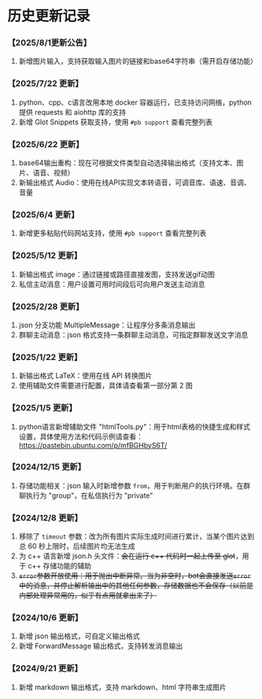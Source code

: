 # 历史更新记录

### 【2025/8/1更新公告】
1) 新增图片输入，支持获取输入图片的链接和base64字符串（需开启存储功能）
### 【2025/7/22 更新】
1) python、cpp、c语言改用本地 docker 容器运行，已支持访问网络，python 提供 requests 和 aiohttp 库的支持
2) 新增 Glot Snippets 获取支持，使用 `#pb support` 查看完整列表
### 【2025/6/22 更新】
1) base64输出重构：现在可根据文件类型自动选择输出格式（支持文本、图片、语音、视频）
2) 新输出格式 Audio：使用在线API实现文本转语音，可调音库、语速、音调、音量
### 【2025/6/4 更新】
1) 新增更多粘贴代码网站支持，使用 `#pb support` 查看完整列表
### 【2025/5/12 更新】
1) 新输出格式 image：通过链接或路径直接发图，支持发送gif动图
2) 私信主动消息：用户设置可用时间段后可向用户发送主动消息
### 【2025/2/28 更新】
1) json 分支功能 MultipleMessage：让程序分多条消息输出
2) 群聊主动消息：json 格式支持一条群聊主动消息，可指定群聊发送文字消息
### 【2025/1/22 更新】
1) 新输出格式 LaTeX：使用在线 API 转换图片
2) 使用辅助文件需要进行配置，具体请查看第一部分第 2 图
### 【2025/1/5 更新】
1) python语言新增辅助文件 "htmlTools.py"：用于html表格的快捷生成和样式设置，具体使用方法和代码示例请查看：https://pastebin.ubuntu.com/p/mfBGHbyS6T/
### 【2024/12/15 更新】
1) 存储功能相关：json 输入时新增参数 `from`，用于判断用户的执行环境。在群聊执行为 "group"，在私信执行为 "private"
### 【2024/12/8 更新】
1) 移除了 `timeout` 参数：改为所有图片实际生成时间进行累计，当某个图片达到总 60 秒上限时，后续图片均无法生成
2) 为 c++ 语言新增 json.h 头文件：<del>会在运行 c++ 代码时一起上传至 glot</del>，用于 c++ 存储功能的辅助
3) <del>`error`参数开放使用：用于抛出中断异常。当为非空时，bot会直接发送`error`中的消息，并停止解析输出中的其他任何参数，存储数据也不会保存（以前是内部处理异常用的，似乎有点用就拿出来了）</del>
### 【2024/10/6 更新】
1) 新增 json 输出格式，可自定义输出格式
2) 新增 ForwardMessage 输出格式，支持转发消息输出
### 【2024/9/21 更新】
1) 新增 markdown 输出格式，支持 markdown、html 字符串生成图片
